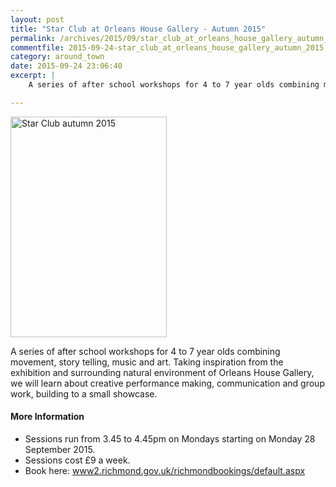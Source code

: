 ```yaml
---
layout: post
title: "Star Club at Orleans House Gallery - Autumn 2015"
permalink: /archives/2015/09/star_club_at_orleans_house_gallery_autumn_2015.html
commentfile: 2015-09-24-star_club_at_orleans_house_gallery_autumn_2015
category: around_town
date: 2015-09-24 23:06:40
excerpt: |
    A series of after school workshops for 4 to 7 year olds combining movement, story telling, music and art. Taking inspiration from the exhibition and surrounding natural environment of Orleans House Gallery, we will learn about creative performance making, communication and group work, building to a small showcase.

---
```


<a href="/assets/images/2015/Star_Club_autumn_2015.jpg" title="See larger version of - Star Club autumn 2015"><img src="/assets/images/2015/Star_Club_autumn_2015_thumb.jpg" width="250" height="353" alt="Star Club autumn 2015" class="photo right" /></a>

A series of after school workshops for 4 to 7 year olds combining movement, story telling, music and art. Taking inspiration from the exhibition and surrounding natural environment of Orleans House Gallery, we will learn about creative performance making, communication and group work, building to a small showcase.

#### More Information

-   Sessions run from 3.45 to 4.45pm on Mondays starting on Monday 28 September 2015.
-   Sessions cost £9 a week.
-   Book here: [www2.richmond.gov.uk/richmondbookings/default.aspx](http://www2.richmond.gov.uk/richmondbookings/default.aspx)
